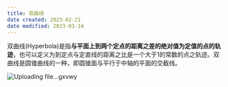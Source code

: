 ```yaml
---
title: 双曲线
date created: 2023-02-21
date modified: 2023-03-14
---
```


双曲线(Hyperbola)是指**与平面上到两个定点的距离之差的绝对值为定值的点的轨迹**，也可以定义为到定点与定直线的距离之比是一个大于1的常数的点之轨迹。双曲线是圆锥曲线的一种，即圆锥面与平行于中轴的平面的交截线。

![Uploading file...gxvwy]()
